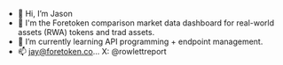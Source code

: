 - 👋 Hi, I’m Jason
- 👀 I'm the Foretoken comparison market data dashboard for real-world assets (RWA) tokens and trad assets.
- 🌱 I’m currently learning API programming + endpoint management.
- 📫 jay@foretoken.co... X: @rowlettreport 

<!---
jasonrowlett/jasonrowlett is a ✨ special ✨ repository because its `README.md` (this file) appears on your GitHub profile.
You can click the Preview link to take a look at your changes.
--->
